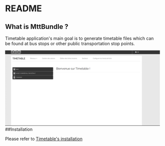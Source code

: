 README
======

What is MttBundle ?
-----------------------------
Timetable application's main goal is to generate timetable files which can be found at bus stops or other public transportation stop points.


![Screenshot](screenshot_timetable.png  "main Timetable")
##Installation

Please refer to [Timetable's installation](installation.md) 
